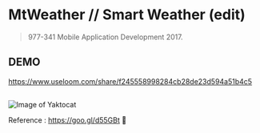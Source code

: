 # MtWeather // Smart Weather (edit)
> 977-341 Mobile Application Development 2017.

## DEMO
https://www.useloom.com/share/f245558998284cb28de23d594a51b4c5
## 
![Image of Yaktocat](https://octodex.github.com/images/privateinvestocat.jpg)

Reference : https://goo.gl/d55GBt :link:
